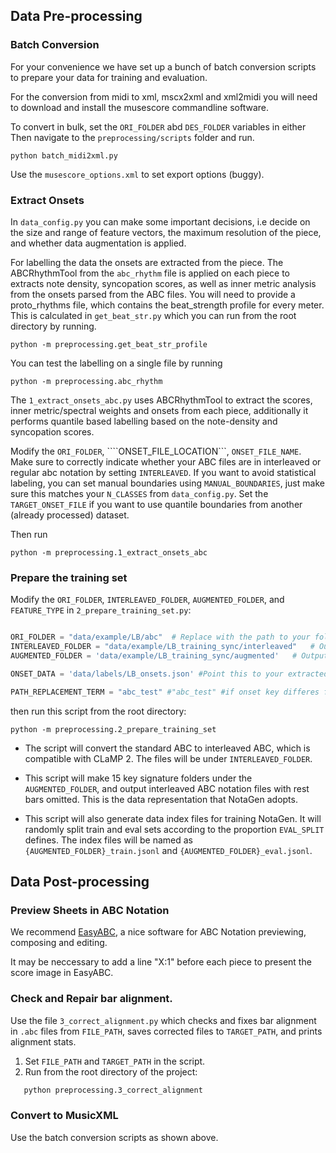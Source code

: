 ## Data Pre-processing

### Batch Conversion
For your convenience we have set up a bunch of batch conversion scripts to prepare your data for training and evaluation. 

For the conversion from midi to xml, mscx2xml and xml2midi you will need to 
download and install the musescore commandline software. 

To convert in bulk, set the ```ORI_FOLDER``` abd ```DES_FOLDER``` variables in either 
Then navigate to the `preprocessing/scripts` folder and run.

```
python batch_midi2xml.py
```

Use the ```musescore_options.xml``` to set export options (buggy).  

### Extract Onsets

In `data_config.py` you can make some important decisions, i.e decide on the size and range of feature vectors, the maximum resolution of the piece, and whether data augmentation is applied.

For labelling the data the onsets are extracted from the piece. The ABCRhythmTool from the  `abc_rhythm` file is applied on each piece to extracts note density, syncopation scores, as well as inner metric analysis from the onsets parsed from the ABC files. You will need to provide a proto_rhythms file, which contains the beat_strength profile for every meter. This is calculated in `get_beat_str.py` which you can run from the root directory by running.

```
python -m preprocessing.get_beat_str_profile 
```

You can test the labelling on a single file by running 
```
python -m preprocessing.abc_rhythm
```

The `1_extract_onsets_abc.py` uses ABCRhythmTool to extract the scores, inner metric/spectral weights and onsets from each piece, additionally it performs quantile based labelling based on the note-density and syncopation scores.



Modify the ```ORI_FOLDER```, ````ONSET_FILE_LOCATION```, `ONSET_FILE_NAME`. Make sure to correctly indicate whether your ABC files are in interleaved or regular abc notation by setting `INTERLEAVED`. If you want to avoid statistical labeling, you can set manual boundaries using `MANUAL_BOUNDARIES`, just make sure this matches your `N_CLASSES` from `data_config.py`. Set the `TARGET_ONSET_FILE` if you want to use quantile boundaries from another (already processed) dataset. 

Then run

```
python -m preprocessing.1_extract_onsets_abc
```

### Prepare the training set


Modify the ```ORI_FOLDER```, ```INTERLEAVED_FOLDER```, ```AUGMENTED_FOLDER```, and ```FEATURE_TYPE``` in ```2_prepare_training_set.py```:
  
```python

ORI_FOLDER = "data/example/LB/abc"  # Replace with the path to your folder containing standard ABC notation files
INTERLEAVED_FOLDER = "data/example/LB_training_sync/interleaved"   # Output interleaved ABC notation files to this folder
AUGMENTED_FOLDER = 'data/example/LB_training_sync/augmented'   # Output key-augmented and rest-omitted ABC notation files to this folder

ONSET_DATA = 'data/labels/LB_onsets.json' #Point this to your extracted onset file.

PATH_REPLACEMENT_TERM = "abc_test" #"abc_test" #if onset key differes from file location. (default is abc)

```
then run this script from the root directory:
```
python -m preprocessing.2_prepare_training_set
```
- The script will convert the standard ABC to interleaved ABC, which is compatible with CLaMP 2. The files will be under ```INTERLEAVED_FOLDER```.

- This script will make 15 key signature folders under the ```AUGMENTED_FOLDER```, and output interleaved ABC notation files with rest bars omitted. This is the data representation that NotaGen adopts.

- This script will also generate data index files for training NotaGen. It will randomly split train and eval sets according to the proportion ```EVAL_SPLIT``` defines. The index files will be named as ```{AUGMENTED_FOLDER}_train.jsonl``` and ```{AUGMENTED_FOLDER}_eval.jsonl```.

## Data Post-processing

### Preview Sheets in ABC Notation

We recommend [EasyABC](https://sourceforge.net/projects/easyabc/), a nice software for ABC Notation previewing, composing and editing.

It may be neccessary to add a line "X:1" before each piece to present the score image in EasyABC.

### Check and Repair bar alignment. 
Use the file `3_correct_alignment.py` which checks and fixes bar alignment in `.abc` files from `FILE_PATH`, saves corrected files to `TARGET_PATH`, and prints alignment stats.

1. Set `FILE_PATH` and `TARGET_PATH` in the script.
2. Run from the root directory of the project:
```bash
   python preprocessing.3_correct_alignment
```

### Convert to MusicXML
Use the batch conversion scripts as shown above.
